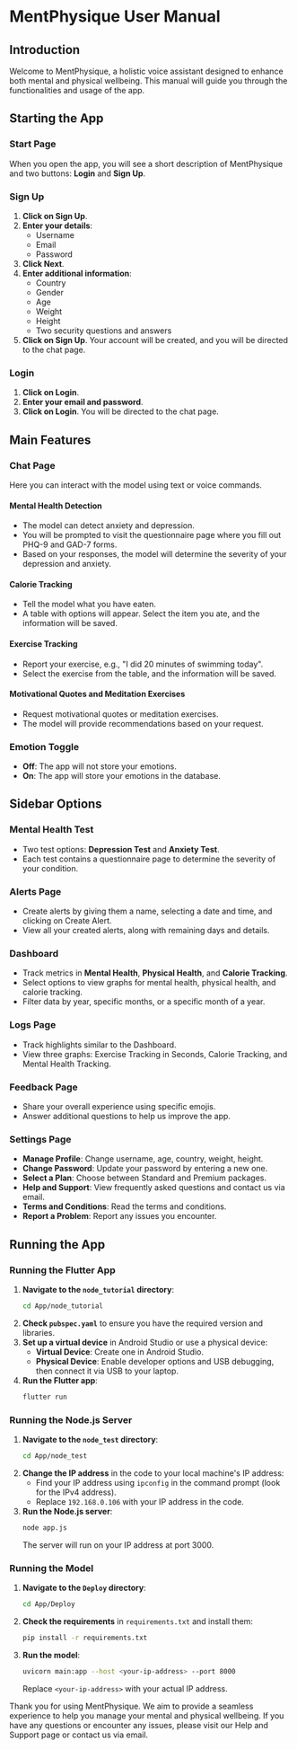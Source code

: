 # MentPhysique User Manual

## Introduction
Welcome to MentPhysique, a holistic voice assistant designed to enhance both mental and physical wellbeing. This manual will guide you through the functionalities and usage of the app.

## Starting the App
### Start Page
When you open the app, you will see a short description of MentPhysique and two buttons: **Login** and **Sign Up**.

### Sign Up
1. **Click on Sign Up**.
2. **Enter your details**:
   - Username
   - Email
   - Password
3. **Click Next**.
4. **Enter additional information**:
   - Country
   - Gender
   - Age
   - Weight
   - Height
   - Two security questions and answers
5. **Click on Sign Up**. Your account will be created, and you will be directed to the chat page.

### Login
1. **Click on Login**.
2. **Enter your email and password**.
3. **Click on Login**. You will be directed to the chat page.

## Main Features

### Chat Page
Here you can interact with the model using text or voice commands. 

#### Mental Health Detection
- The model can detect anxiety and depression.
- You will be prompted to visit the questionnaire page where you fill out PHQ-9 and GAD-7 forms.
- Based on your responses, the model will determine the severity of your depression and anxiety.

#### Calorie Tracking
- Tell the model what you have eaten.
- A table with options will appear. Select the item you ate, and the information will be saved.

#### Exercise Tracking
- Report your exercise, e.g., "I did 20 minutes of swimming today".
- Select the exercise from the table, and the information will be saved.

#### Motivational Quotes and Meditation Exercises
- Request motivational quotes or meditation exercises.
- The model will provide recommendations based on your request.

### Emotion Toggle
- **Off**: The app will not store your emotions.
- **On**: The app will store your emotions in the database.

## Sidebar Options

### Mental Health Test
- Two test options: **Depression Test** and **Anxiety Test**.
- Each test contains a questionnaire page to determine the severity of your condition.

### Alerts Page
- Create alerts by giving them a name, selecting a date and time, and clicking on Create Alert.
- View all your created alerts, along with remaining days and details.

### Dashboard
- Track metrics in **Mental Health**, **Physical Health**, and **Calorie Tracking**.
- Select options to view graphs for mental health, physical health, and calorie tracking.
- Filter data by year, specific months, or a specific month of a year.

### Logs Page
- Track highlights similar to the Dashboard.
- View three graphs: Exercise Tracking in Seconds, Calorie Tracking, and Mental Health Tracking.

### Feedback Page
- Share your overall experience using specific emojis.
- Answer additional questions to help us improve the app.

### Settings Page
- **Manage Profile**: Change username, age, country, weight, height.
- **Change Password**: Update your password by entering a new one.
- **Select a Plan**: Choose between Standard and Premium packages.
- **Help and Support**: View frequently asked questions and contact us via email.
- **Terms and Conditions**: Read the terms and conditions.
- **Report a Problem**: Report any issues you encounter.

## Running the App

### Running the Flutter App
1. **Navigate to the `node_tutorial` directory**:
    ```bash
    cd App/node_tutorial
    ```
2. **Check `pubspec.yaml`** to ensure you have the required version and libraries.
3. **Set up a virtual device** in Android Studio or use a physical device:
   - **Virtual Device**: Create one in Android Studio.
   - **Physical Device**: Enable developer options and USB debugging, then connect it via USB to your laptop.
4. **Run the Flutter app**:
    ```bash
    flutter run
    ```

### Running the Node.js Server
1. **Navigate to the `node_test` directory**:
    ```bash
    cd App/node_test
    ```
2. **Change the IP address** in the code to your local machine's IP address:
   - Find your IP address using `ipconfig` in the command prompt (look for the IPv4 address).
   - Replace `192.168.0.106` with your IP address in the code.
3. **Run the Node.js server**:
    ```bash
    node app.js
    ```
   The server will run on your IP address at port 3000.

### Running the Model
1. **Navigate to the `Deploy` directory**:
    ```bash
    cd App/Deploy
    ```
2. **Check the requirements** in `requirements.txt` and install them:
    ```bash
    pip install -r requirements.txt
    ```
3. **Run the model**:
    ```bash
    uvicorn main:app --host <your-ip-address> --port 8000
    ```
   Replace `<your-ip-address>` with your actual IP address.

Thank you for using MentPhysique. We aim to provide a seamless experience to help you manage your mental and physical wellbeing. If you have any questions or encounter any issues, please visit our Help and Support page or contact us via email.
